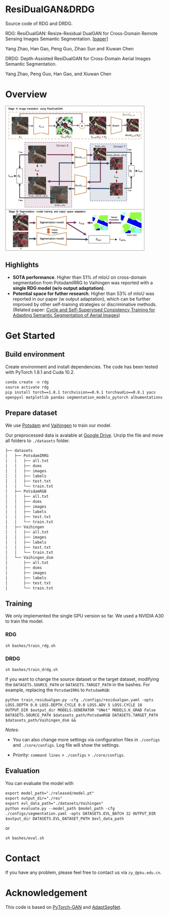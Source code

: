# ResiDualGAN&DRDG

Source code of RDG and DRDG. 

RDG: ResiDualGAN: Resize-Residual DualGAN for Cross-Domain Remote Sensing Images Semantic Segmentation. [[paper]](https://arxiv.org/abs/2201.11523)

Yang Zhao, Han Gao, Peng Guo, Zihao Sun and Xiuwan Chen


DRDG: Depth-Assisted ResiDualGAN for Cross-Domain Aerial Images Semantic Segmentation. 

Yang Zhao, Peng Guo, Han Gao, and Xiuwan Chen


# Overview

![imgs](./imgs/overall.jpg)

## Highlights
- **SOTA performance**. Higher than 51% of mIoU on cross-domain segmentation from PotsdamIRRG to Vaihingen was reported with a **single RDG model (w/o output adaptation)**. 
- **Potential space for futher research**. Higher than 53% of mIoU was reported in our paper (w output adaptation), which can be further improved by other self-training strategies or discriminative methods. (Related paper: [Cycle and Self-Supervised Consistency Training for Adapting Semantic Segmentation of Aerial Images](https://www.mdpi.com/2072-4292/14/7/1527))


# Get Started

## Build environment

Create environment and install dependencies. The code has been tested with PyTorch 1.8.1 and Cuda 10.2.
```
conda create -n rdg
source activate rdg
pip install torch==1.8.1 torchvision==0.9.1 torchaudio==0.8.1 yacs openpyxl matplotlib pandas segmentation_models_pytorch albumentations
```

## Prepare dataset
We use [Potsdam](https://www.isprs.org/education/benchmarks/UrbanSemLab/2d-sem-label-potsdam.aspx) and [Vaihingen](https://www.isprs.org/education/benchmarks/UrbanSemLab/2d-sem-label-vaihingen.aspx) to train our model. 

Our preprocessed data is avalable at [Google Drive](https://drive.google.com/file/d/1i_o46ofSsb6hh2Drdx6cyr6EJcOqmSYV/view?usp=sharing). Unzip the file and move all folders to `./datasets` folder. 

```
├── datasets
│   ├── PotsdamIRRG
│   │   ├── all.txt
│   │   ├── dsms
│   │   ├── images
│   │   ├── labels
│   │   ├── test.txt
│   │   └── train.txt
│   ├── PotsdamRGB
│   │   ├── all.txt
│   │   ├── dsms
│   │   ├── images
│   │   ├── labels
│   │   ├── test.txt
│   │   └── train.txt
│   ├── Vaihingen
│   │   ├── all.txt
│   │   ├── images
│   │   ├── labels
│   │   ├── test.txt
│   │   └── train.txt
│   └── Vaihingen_dsm
│       ├── all.txt
│       ├── dsms
│       ├── images
│       ├── labels
│       ├── test.txt
│       └── train.txt
```

## Training

We only implemented the single GPU version so far. We used a NVIDIA A30 to train the model. 

### RDG
```
sh bashes/train_rdg.sh 
```

### DRDG
```
sh bashes/train_drdg.sh 
```


If you want to change the source dataset or the target dataset, modifying the `DATASETS.SOURCE_PATH` or `DATASETS.TARGET_PATH` in the bashes. For example, replacing the `PotsdamIRRG` to `PotsdamRGB`:
```
python train_residualgan.py -cfg ./configs/residualgan.yaml -opts LOSS.DEPTH 0.0 LOSS.DEPTH_CYCLE 0.0 LOSS.ADV 5 LOSS.CYCLE 10 OUTPUT_DIR $output_dir MODELS.GENERATOR "UNet" MODELS.K_GRAD False DATASETS.SOURCE_PATH $datasets_path/PotsdamRGB DATASETS.TARGET_PATH $datasets_path/Vaihingen_dsm &&
```

*Notes:*

- You can also change more settings via configuration files in `./configs` and `./core/configs`. Log file will show the settings. 

- Priority: `command lines` > `./configs` > `./core/configs`. 
## Evaluation
You can evaluate the model with
```
export model_path="./released/model.pt"
export output_dir="./res"
export evl_data_path="./datasets/Vaihingen"
python evaluate.py --model_path $model_path -cfg ./configs/segmentation.yaml -opts DATASETS.EVL_BATCH 32 OUTPUT_DIR $output_dir DATASETS.EVL_DATASET_PATH $evl_data_path
```
or
```
sh bashes/eval.sh 
```


# Contact
If you have any problem, please feel free to contact us via `zy_@pku.edu.cn`. 

# Acknowledgement
This code is based on [PyTorch-GAN](https://github.com/eriklindernoren/PyTorch-GAN) and [AdaptSegNet](https://github.com/wasidennis/AdaptSegNet).
